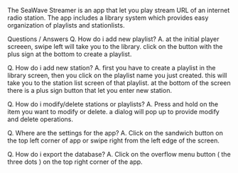 The SeaWave Streamer is an app that let you play stream URL of an internet radio station. The app includes
a library system which provides easy organization of playlists and stationlists. 





Questions / Answers
Q. How do i add new playlist?
A. at the initial player screeen, swipe left will take you to the library. click on the button with the plus sign at the bottom
   to create a playlist.

Q. How do i add new station?
A. first you have to create a playlist in the library screen, then you click on the playlist name you just created. this will take 
   you to the station list screen of that playlist. at the bottom of the screen there is a plus sign button that let you enter 
   new station.
   
Q. How do i modify/delete stations or playlists?
A. Press and hold on the item you want to modify or delete. a dialog will pop up to provide modify and delete operations.
   
Q. Where are the settings for the app?
A. Click on the sandwich button on the top left corner of app or swipe right from the left edge of the screen.

Q. How do i export the database?
A. Click on the overflow menu button ( the three dots ) on the top right corner of the app.


   
